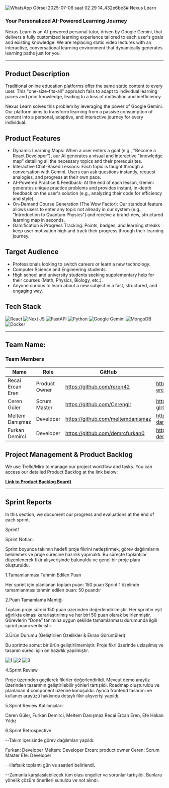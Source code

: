 ![WhatsApp Görsel 2025-07-06 saat 02 29 14_432e6be3](https://github.com/user-attachments/assets/1be1183a-0828-456c-b536-22e12f91da33)# Nexus Learn 

### Your Personalized AI-Powered Learning Journey

Nexus Learn is an AI-powered personal tutor, driven by Google Gemini, that delivers a fully customized learning experience tailored to each user's goals and existing knowledge. We are replacing static video lectures with an interactive, conversational learning environment that dynamically generates learning paths just for you.

---

## Product Description

Traditional online education platforms offer the same static content to every user. This "one-size-fits-all" approach fails to adapt to individual learning paces and prior knowledge, leading to a loss of motivation and inefficiency.

Nexus Learn solves this problem by leveraging the power of Google Gemini. Our platform aims to transform learning from a passive consumption of content into a personal, adaptive, and interactive journey for every individual.

## Product Features

-    Dynamic Learning Maps: When a user enters a goal (e.g., "Become a React Developer"), our AI generates a visual and interactive "knowledge map" detailing all the necessary topics and their prerequisites.
-    Interactive Chat-Based Lessons: Each topic is taught through a conversation with Gemini. Users can ask questions instantly, request analogies, and progress at their own pace.
-    AI-Powered Practice & Feedback: At the end of each lesson, Gemini generates unique practice problems and provides instant, in-depth feedback on the user's solution (e.g., analyzing their code for efficiency and style).
-    On-Demand Course Generation (The Wow Factor): Our standout feature allows users to enter any topic not already in our system (e.g., "Introduction to Quantum Physics") and receive a brand-new, structured learning map in seconds.
-    Gamification & Progress Tracking: Points, badges, and learning streaks keep user motivation high and track their progress through their learning journey.

## Target Audience

-   Professionals looking to switch careers or learn a new technology.
-   Computer Science and Engineering students.
-   High school and university students seeking supplementary help for their courses (Math, Physics, Biology, etc.).
-   Anyone curious to learn about a new subject in a fast, structured, and engaging way.

## Tech Stack

![React](https://img.shields.io/badge/react-%2320232a.svg?style=for-the-badge&logo=react&logoColor=%2361DAFB)
![Next JS](https://img.shields.io/badge/Next-black?style=for-the-badge&logo=next.js&logoColor=white)
![FastAPI](https://img.shields.io/badge/FastAPI-005571?style=for-the-badge&logo=fastapi)
![Python](https://img.shields.io/badge/python-3670A0?style=for-the-badge&logo=python&logoColor=ffdd54)
![Google Gemini](https://img.shields.io/badge/Google%20Gemini-8E75B2?style=for-the-badge&logo=google-gemini&logoColor=white)
![MongoDB](https://img.shields.io/badge/MongoDB-4EA94B?style=for-the-badge&logo=mongodb&logoColor=white)
![Docker](https://img.shields.io/badge/docker-%230db7ed.svg?style=for-the-badge&logo=docker&logoColor=white)

---

## Team Name: <!-- Enter your team name here, e.g., "AI Pioneers" -->

### Team Members

| Name                 | Role            | GitHub                                     | LinkedIn                                       |
| -------------------- | --------------- | ------------------------------------------ | ---------------------------------------------- |
| Recai Ercan Eren     | Product Owner   |  https://github.com/reren42                | https://www.linkedin.com/in/r-ercan-eren/      |
| Ceren Güler          | Scrum Master    |  https://github.com/Cerenglr               | http://www.linkedin.com/in/ceren-glr00         |
| Meltem Danışmaz      | Developer       |  https://github.com/meltemdanismaz         | https://www.linkedin.com/in/meltem-danismaz/   |
| Furkan Demirci       | Developer       |  https://github.com/demrcfurkan0           | https://www.linkedin.com/in/furkan-demirci-x/  |

## Project Management & Product Backlog

We use Trello/Miro to manage our project workflow and tasks. You can access our detailed Product Backlog at the link below:

**[Link to Product Backlog Board](https://miro.com/welcomeonboard/cnplZUFjVFYwN0w5dTF1NWwvZng1aUVXRCt4UDVPY05xRWN5ZkFwUkVIbDNoY24ybzJaSW50MlpDdjk2ZHZwbnJXS0tXV3VMTVdBanNNRlNKVlZmOUdvd1FKRzg3SFJUS1Z6bk4rVklNVmZWVzloeDJWYlNKVmxZdW1uckZzY0l3VHhHVHd5UWtSM1BidUtUYmxycDRnPT0hdjE=?share_link_id=936424257854))**

---

## Sprint Reports

In this section, we document our progress and evaluations at the end of each sprint.

Sprint1

Sprint Notları.

Sprint boyunca takımın hedefi proje fikrini netleştirmek, görev dağılımlarını belirlemek ve proje sürecine hazırlık yapmaktı. Bu süreçte toplantılar düzenlenerek fikir alışverişinde bulunuldu ve genel bir proje planı oluşturuldu.

1.Tamamlanması Tahmin Edilen Puan

Her sprint için planlanan toplam puan: 150 puan 
Sprint 1 özelinde tamamlanması tahmin edilen puan: 50 puandır

2.Puan Tamamlama Mantığı

Toplam proje süreci 150 puan üzerinden değerlendirilmiştir. Her sprintin eşit ağırlıkta olması kararlaştırılmış ve her biri 50 puan olarak belirlenmiştir.
Görevlerin “Done” tanımına uygun şekilde tamamlanması durumunda ilgili sprint puanı verilmiştir.

3.Ürün Durumu (Geliştirilen Özellikler & Ekran Görüntüleri)

Bu sprintte somut bir ürün geliştirilmemiştir. Proje fikri üzerinde uzlaşılmış ve tasarım süreci için ön hazırlık yapılmıştır.

![1](https://github.com/user-attachments/assets/31570a94-1b38-45d0-b525-477720c3c6e2)
![2](https://github.com/user-attachments/assets/2a9e53e6-e168-48e1-9f98-4e1547db7f6e)
![3](https://github.com/user-attachments/assets/3505368d-94cb-4df7-88ee-3fe541a54b78)

4.Sprint Review

Proje üzerinden geçilerek fikirler değerlendirildi. Mevcut demo arayüz üzerinden tasarımın geliştirilebilir yönleri tartışıldı. Roadmap oluşturuldu ve planlanan 4 component üzerine konuşuldu. Ayrıca frontend tasarımı ve kullanıcı arayüzü hakkında detaylı fikir alışverişi yapıldı.

5.Sprint Review Katılımcıları:

Ceren Güler, Furkan Demirci, Meltem Danışmaz
Recai Ercan Eren, Efe Hakan Yıldız

6.Sprint Retrospective

--Takım içerisinde görev dağılımları yapıldı:

Furkan: Developer
Meltem: Developer
Ercan: product owner
Ceren: Scrum Master
Efe: Developer

--Haftalık toplantı gün ve saatleri belirlendi.

--Zamanla karşılaşılabilecek tüm olası engeller ve sorunlar tartışıldı. Bunlara yönelik çözüm önerileri sunuldu ve not alındı.

